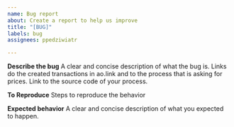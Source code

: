 ```yaml
---
name: Bug report
about: Create a report to help us improve
title: "[BUG]"
labels: bug
assignees: ppedziwiatr

---
```


**Describe the bug**
A clear and concise description of what the bug is.
Links do the created transactions in ao.link and to the process that is asking for prices.
Link to the source code of your process.

**To Reproduce**
Steps to reproduce the behavior

**Expected behavior**
A clear and concise description of what you expected to happen.
